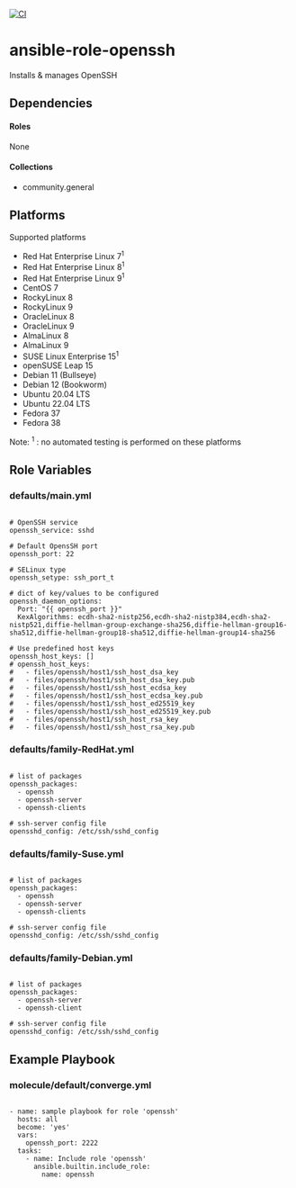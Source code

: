 [![CI](https://github.com/de-it-krachten/ansible-role-openssh/workflows/CI/badge.svg?event=push)](https://github.com/de-it-krachten/ansible-role-openssh/actions?query=workflow%3ACI)


# ansible-role-openssh

Installs & manages OpenSSH



## Dependencies

#### Roles
None

#### Collections
- community.general

## Platforms

Supported platforms

- Red Hat Enterprise Linux 7<sup>1</sup>
- Red Hat Enterprise Linux 8<sup>1</sup>
- Red Hat Enterprise Linux 9<sup>1</sup>
- CentOS 7
- RockyLinux 8
- RockyLinux 9
- OracleLinux 8
- OracleLinux 9
- AlmaLinux 8
- AlmaLinux 9
- SUSE Linux Enterprise 15<sup>1</sup>
- openSUSE Leap 15
- Debian 11 (Bullseye)
- Debian 12 (Bookworm)
- Ubuntu 20.04 LTS
- Ubuntu 22.04 LTS
- Fedora 37
- Fedora 38

Note:
<sup>1</sup> : no automated testing is performed on these platforms

## Role Variables
### defaults/main.yml
<pre><code>
# OpenSSH service
openssh_service: sshd

# Default OpensSH port
openssh_port: 22

# SELinux type
openssh_setype: ssh_port_t

# dict of key/values to be configured
openssh_daemon_options:
  Port: "{{ openssh_port }}"
  KexAlgorithms: ecdh-sha2-nistp256,ecdh-sha2-nistp384,ecdh-sha2-nistp521,diffie-hellman-group-exchange-sha256,diffie-hellman-group16-sha512,diffie-hellman-group18-sha512,diffie-hellman-group14-sha256

# Use predefined host keys
openssh_host_keys: []
# openssh_host_keys:
#   - files/openssh/host1/ssh_host_dsa_key
#   - files/openssh/host1/ssh_host_dsa_key.pub
#   - files/openssh/host1/ssh_host_ecdsa_key
#   - files/openssh/host1/ssh_host_ecdsa_key.pub
#   - files/openssh/host1/ssh_host_ed25519_key
#   - files/openssh/host1/ssh_host_ed25519_key.pub
#   - files/openssh/host1/ssh_host_rsa_key
#   - files/openssh/host1/ssh_host_rsa_key.pub
</pre></code>

### defaults/family-RedHat.yml
<pre><code>
# list of packages
openssh_packages:
  - openssh
  - openssh-server
  - openssh-clients

# ssh-server config file
opensshd_config: /etc/ssh/sshd_config
</pre></code>

### defaults/family-Suse.yml
<pre><code>
# list of packages
openssh_packages:
  - openssh
  - openssh-server
  - openssh-clients

# ssh-server config file
opensshd_config: /etc/ssh/sshd_config
</pre></code>

### defaults/family-Debian.yml
<pre><code>
# list of packages
openssh_packages:
  - openssh-server
  - openssh-client

# ssh-server config file
opensshd_config: /etc/ssh/sshd_config
</pre></code>




## Example Playbook
### molecule/default/converge.yml
<pre><code>
- name: sample playbook for role 'openssh'
  hosts: all
  become: 'yes'
  vars:
    openssh_port: 2222
  tasks:
    - name: Include role 'openssh'
      ansible.builtin.include_role:
        name: openssh
</pre></code>
